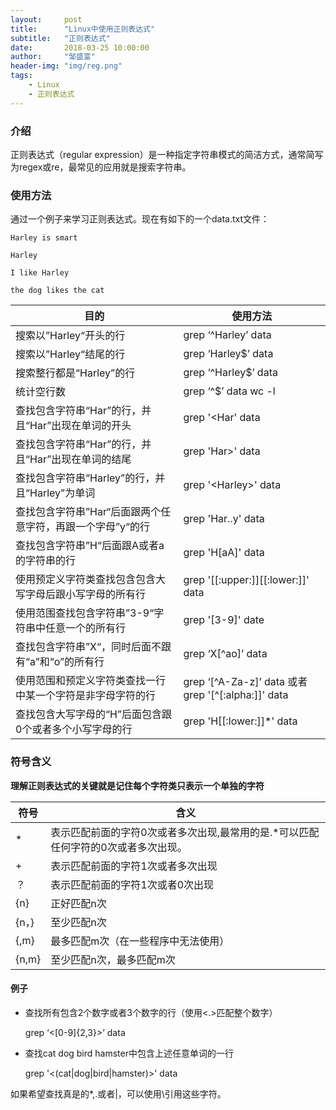 ```yaml
---
layout:     post
title:      "Linux中使用正则表达式"
subtitle:   "正则表达式"
date:       2018-03-25 10:00:00
author:     "邹盛富"
header-img: "img/reg.png"
tags:
    - Linux
    - 正则表达式
---
```


### 介绍

正则表达式（regular expression）是一种指定字符串模式的简洁方式，通常简写为regex或re，最常见的应用就是搜索字符串。


### 使用方法

通过一个例子来学习正则表达式。现在有如下的一个data.txt文件：
```
Harley is smart

Harley

I like Harley

the dog likes the cat

```

目的                 | 使用方法
--------------------|--------------------
搜索以”Harley“开头的行 | grep ‘^Harley’ data
搜索以”Harley“结尾的行 |  grep ‘Harley$’ data
搜索整行都是“Harley”的行|grep ‘^Harley$’ data
统计空行数| grep ‘^$’ data  wc -l
查找包含字符串“Har”的行，并且“Har”出现在单词的开头|grep '\<Har' data
查找包含字符串“Har”的行，并且“Har”出现在单词的结尾|grep 'Har\>' data
查找包含字符串“Harley”的行，并且“Harley”为单词|grep '\<Harley\>' data
查找包含字符串”Har“后面跟两个任意字符，再跟一个字母”y“的行|grep 'Har..y' data
查找包含字符串”H“后面跟A或者a的字符串的行|grep 'H[aA]' data
使用预定义字符类查找包含包含大写字母后跟小写字母的所有行|grep '[[:upper:]][[:lower:]]' data
使用范围查找包含字符串”3-9“字符串中任意一个的所有行|grep '[3-9]' date
查找包含字符串”X“，同时后面不跟有“a”和“o”的所有行|grep ‘X[^ao]’ data
使用范围和预定义字符类查找一行中某一个字符是非字母字符的行|grep ‘[^A-Za-z]’ data 或者 grep '[^[:alpha:]]' data
查找包含大写字母的“H”后面包含跟0个或者多个小写字母的行|grep 'H[[:lower:]]*' data


### 符号含义

**理解正则表达式的关键就是记住每个字符类只表示一个单独的字符**

符号| 含义
----|----
* |表示匹配前面的字符0次或者多次出现,最常用的是.*可以匹配任何字符的0次或者多次出现。
+ | 表示匹配前面的字符1次或者多次出现
？| 表示匹配前面的字符1次或者0次出现
{n}|正好匹配n次
{n，}|至少匹配n次
{,m}|最多匹配m次（在一些程序中无法使用）
{n,m}|至少匹配n次，最多匹配m次


#### 例子

* 查找所有包含2个数字或者3个数字的行（使用\<.\>匹配整个数字）

  grep ‘\<[0-9]{2,3}\>’ data


* 查找cat dog bird hamster中包含上述任意单词的一行

  grep '\<(cat\|dog\|bird\|hamster)\>' data

如果希望查找真是的*,.或者\|，可以使用\引用这些字符。
